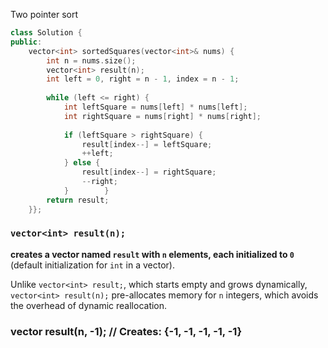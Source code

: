 
Two pointer sort

```c++
class Solution {  
public:  
    vector<int> sortedSquares(vector<int>& nums) {  
        int n = nums.size();  
        vector<int> result(n);  
        int left = 0, right = n - 1, index = n - 1;  
  
        while (left <= right) {  
            int leftSquare = nums[left] * nums[left];  
            int rightSquare = nums[right] * nums[right];  
  
            if (leftSquare > rightSquare) {  
                result[index--] = leftSquare;  
                ++left;  
            } else {  
                result[index--] = rightSquare;  
                --right;  
            }        }  
        return result;  
    }};
```

### `vector<int> result(n);`

**creates a vector named `result` with `n` elements, each initialized to `0`** (default initialization for `int` in a vector).

Unlike `vector<int> result;`, which starts empty and grows dynamically, `vector<int> result(n);` pre-allocates memory for `n` integers, which avoids the overhead of dynamic reallocation.

### vector<int> result(n, -1); // Creates: {-1, -1, -1, -1, -1}

